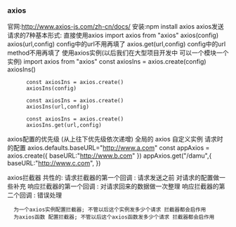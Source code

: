 ### axios
  官网:http://www.axios-js.com/zh-cn/docs/
  安装:npm install axios
  axios发送请求的7种基本形式:
      直接使用axios
        import axios from "axios"
          axios(config)
          axios(url,config)
              config中的url不用再填了
          axios.get(url,config)
              config中的url method不用再填了
      使用axios实例(以后我们在大型项目开发中 可以一个模块一个实例)
        import axios from "axios"
          const axiosIns = axios.create(config)
          axiosIns()

          const axiosIns = axios.create()
          axiosIns(config)

          const axiosIns = axios.create()
          axiosIns(url,config)

          const axiosIns = axios.create()
          axiosIns.get(url,config)


  axios配置的优先级 (从上往下优先级依次递增)
      全局的 axios
      自定义实例
      请求时的配置
          axios.defaults.baseURL="http://www.a.com"
          const appAxios = axios.create({
            baseURL:"http://www.b.com"
          })
          appAxios.get("/damu",{
            baseURL:"http://www.c.com",
          })


  axios拦截器
      共性的:
        请求拦截器的第一个回调 : 请求发送之前 对请求的配置做一些补充
        响应拦截器的第一个回调 : 对请求回来的数据做一次整理
        响应拦截器的第二个回调 : 错误处理

      为一个axios实例配置拦截器; 不管以后这个实例发多少个请求 拦截器都会启作用
      为axios函数 配置拦截器; 不管以后这个axios函数发多少个请求 拦截器都会启作用
